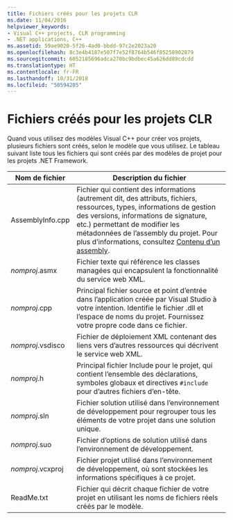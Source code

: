 ```yaml
---
title: Fichiers créés pour les projets CLR
ms.date: 11/04/2016
helpviewer_keywords:
- Visual C++ projects, CLR programming
- .NET applications, C++
ms.assetid: 59ae9020-5f26-4ad0-bbdd-97c2e2023a20
ms.openlocfilehash: 8c3e4b4187e507f7e52f8764b546f85258902879
ms.sourcegitcommit: 6052185696adca270bc9bdbec45a626dd89cdcdd
ms.translationtype: HT
ms.contentlocale: fr-FR
ms.lasthandoff: 10/31/2018
ms.locfileid: "50594205"
---
```

# <a name="files-created-for-clr-projects"></a>Fichiers créés pour les projets CLR

Quand vous utilisez des modèles Visual C++ pour créer vos projets, plusieurs fichiers sont créés, selon le modèle que vous utilisez. Le tableau suivant liste tous les fichiers qui sont créés par des modèles de projet pour les projets .NET Framework.

|Nom de fichier|Description du fichier|
|---------------|----------------------|
|AssemblyInfo.cpp|Fichier qui contient des informations (autrement dit, des attributs, fichiers, ressources, types, informations de gestion des versions, informations de signature, etc.) permettant de modifier les métadonnées de l’assembly du projet. Pour plus d’informations, consultez [Contenu d’un assembly](/dotnet/framework/app-domains/assembly-contents).|
|*nomproj*.asmx|Fichier texte qui référence les classes managées qui encapsulent la fonctionnalité du service web XML.|
|*nomproj*.cpp|Principal fichier source et point d’entrée dans l’application créée par Visual Studio à votre intention. Identifie le fichier .dll et l’espace de noms du projet. Fournissez votre propre code dans ce fichier.|
|*nomproj*.vsdisco|Fichier de déploiement XML contenant des liens vers d’autres ressources qui décrivent le service web XML.|
|*nomproj*.h|Principal fichier Include pour le projet, qui contient l’ensemble des déclarations, symboles globaux et directives `#include` pour d’autres fichiers d’en-tête.|
|*nomproj*.sln|Fichier solution utilisé dans l’environnement de développement pour regrouper tous les éléments de votre projet dans une solution unique.|
|*nomproj*.suo|Fichier d’options de solution utilisé dans l’environnement de développement.|
|*nomproj*.vcxproj|Fichier projet utilisé dans l’environnement de développement, où sont stockées les informations spécifiques à ce projet.|
|ReadMe.txt|Fichier qui décrit chaque fichier de votre projet en utilisant les noms de fichiers réels créés par le modèle.|